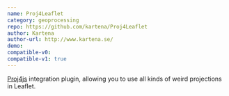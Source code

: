 ```yaml
---
name: Proj4Leaflet
category: geoprocessing
repo: https://github.com/kartena/Proj4Leaflet
author: Kartena
author-url: http://www.kartena.se/
demo: 
compatible-v0:
compatible-v1: true
---
```


<a href="http://trac.osgeo.org/proj4js/">Proj4js</a> integration plugin, allowing you to use all kinds of weird projections in Leaflet.
